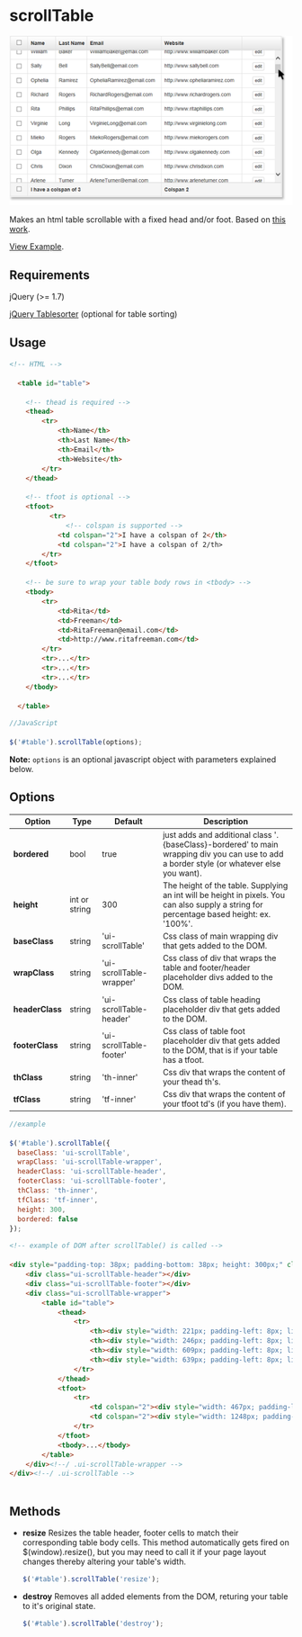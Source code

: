 scrollTable
===========
![Alt text](screenshot.png)

Makes an html table scrollable with a fixed head and/or foot.  Based on [this work](http://salzerdesign.com/test/fixedTable.html).

[View Example](http://x2gboye.github.io/scrollTable/index.html).

Requirements
------------

jQuery (>= 1.7)

[jQuery Tablesorter](http://tablesorter.com/docs/) (optional for table sorting)

Usage
-----

```html
<!-- HTML -->

  <table id="table">
    
    <!-- thead is required -->
    <thead>
        <tr>
            <th>Name</th>
            <th>Last Name</th>
            <th>Email</th>
            <th>Website</th>
        </tr>
    </thead>
    
    <!-- tfoot is optional -->
    <tfoot>
    	  <tr>
    	      <!-- colspan is supported -->
            <td colspan="2">I have a colspan of 2</th>
            <td colspan="2">I have a colspan of 2/th>
        </tr>
    </tfoot>
    
    <!-- be sure to wrap your table body rows in <tbody> -->
    <tbody>
        <tr>
            <td>Rita</td>
            <td>Freeman</td>
            <td>RitaFreeman@email.com</td>
            <td>http://www.ritafreeman.com</td>
        </tr>
        <tr>...</tr>
        <tr>...</tr>
        <tr>...</tr>
    </tbody>
    
  </table>

```

```javascript
//JavaScript

$('#table').scrollTable(options);
```

**Note:** ```options``` is an optional javascript object with parameters explained below.

Options
-------

<table>
    <thead>
    	<tr>
    		<th>Option</th>
    		<th>Type</th>
    		<th>Default</th>
    		<th>Description</th>
    	</tr>
    </thead>
    <tbody>
    	<tr>
    		<td><strong>bordered</strong></td>
    		<td>bool</td>
    		<td>true</td>
    		<td>just adds and additional class '.{baseClass}-bordered' to main wrapping div you can use to add a border style (or whatever else you want).</td>
    	</tr>
    	<tr>
    		<td><strong>height</strong></td>
    		<td>int or string</td>
    		<td>300</td>
    		<td>The height of the table.  Supplying an int will be height in pixels. You can also supply a string for percentage based height: ex. '100%'.</td>
    	</tr>
    	<tr>
    		<td><strong>baseClass</strong></td>
    		<td>string</td>
    		<td>'ui-scrollTable'</td>
    		<td>Css class of main wrapping div that gets added to the DOM.</td>
    	</tr>
    	<tr>
    		<td><strong>wrapClass</strong></td>
    		<td>string</td>
    		<td>'ui-scrollTable-wrapper'</td>
    		<td>Css class of div that wraps the table and footer/header placeholder divs added to the DOM.</td>
    	</tr>
    	<tr>
    		<td><strong>headerClass</strong></td>
    		<td>string</td>
    		<td>'ui-scrollTable-header'</td>
    		<td>Css class of table heading placeholder div that gets added to the DOM.</td>
    	</tr>
    	<tr>
    		<td><strong>footerClass</strong></td>
    		<td>string</td>
    		<td>'ui-scrollTable-footer'</td>
    		<td>Css class of table foot placeholder div that gets added to the DOM, that is if your table has a tfoot.</td>
    	</tr>
    	<tr>
    		<td><strong>thClass</strong></td>
    		<td>string</td>
    		<td>'th-inner'</td>
    		<td>Css div that wraps the content of your thead th's.</td>
    	</tr>
    	<tr>
    		<td><strong>tfClass</strong></td>
    		<td>string</td>
    		<td>'tf-inner'</td>
    		<td>Css div that wraps the content of your tfoot td's (if you have them).</td>
    	</tr>
    </tbody>
</table>

```javascript
//example

$('#table').scrollTable({
  baseClass: 'ui-scrollTable',
  wrapClass: 'ui-scrollTable-wrapper',
  headerClass: 'ui-scrollTable-header',
  footerClass: 'ui-scrollTable-footer',
  thClass: 'th-inner',
  tfClass: 'tf-inner',
  height: 300,
  bordered: false
});
```

```html
<!-- example of DOM after scrollTable() is called -->

<div style="padding-top: 38px; padding-bottom: 38px; height: 300px;" class="ui-scrollTable ui-scrollTable-bordered">
    <div class="ui-scrollTable-header"></div>
    <div class="ui-scrollTable-footer"></div>
    <div class="ui-scrollTable-wrapper">
        <table id="table">
            <thead>
                <tr>
                    <th><div style="width: 221px; padding-left: 8px; line-height: 36px; top: 0px;" class="th-inner">First Name</div></th>
                    <th><div style="width: 246px; padding-left: 8px; line-height: 36px; top: 0px;" class="th-inner">Last Name</div></th>
                    <th><div style="width: 609px; padding-left: 8px; line-height: 36px; top: 0px;" class="th-inner">Email</div></th>
                    <th><div style="width: 639px; padding-left: 8px; line-height: 36px; top: 0px;" class="th-inner">Website</div></th>
                </tr>
            </thead>            
            <tfoot>
                <tr>
                    <td colspan="2"><div style="width: 467px; padding-left: 8px; line-height: 36px; bottom: 0px;" class="tf-inner">...</div></td>
                    <td colspan="2"><div style="width: 1248px; padding-left: 8px; line-height: 36px; bottom: 0px;" class="tf-inner">...</div></td>
                </tr>
            </tfoot>            
            <tbody>...</tbody>
        </table>
    </div><!--/ .ui-scrollTable-wrapper -->
</div><!--/ .ui-scrollTable -->
       


```

Methods
-------

- **resize**
Resizes the table header, footer cells to match their corresponding table body cells. This method automatically gets fired on $(window).resize(), but you may need to call it if your page layout changes thereby altering your table's width.

	```javascript
	$('#table').scrollTable('resize');
	```

- **destroy**
Removes all added elements from the DOM, returing your table to it's original state.

	```javascript
	$('#table').scrollTable('destroy');
	```
